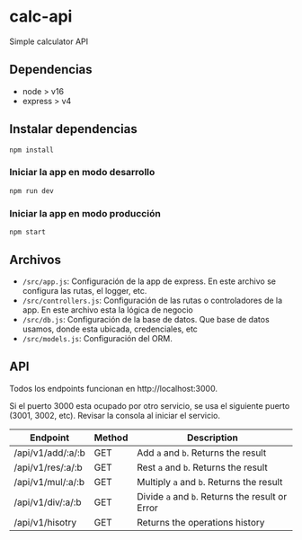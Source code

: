 # calc-api

Simple calculator API

## Dependencias

-   node > v16
-   express > v4

## Instalar dependencias

`npm install`

### Iniciar la app en modo desarrollo

`npm run dev`

### Iniciar la app en modo producción

`npm start`

## Archivos

-   `/src/app.js`: Configuración de la app de express. En este archivo se configura las rutas, el logger, etc.
-   `/src/controllers.js`: Configuración de las rutas o controladores de la app. En este archivo esta la lógica de negocio
-   `/src/db.js`: Configuración de la base de datos. Que base de datos usamos, donde esta ubicada, credenciales, etc
-   `/src/models.js`: Configuración del ORM.

## API

Todos los endpoints funcionan en http://localhost:3000.

Si el puerto 3000 esta ocupado por otro servicio, se usa el siguiente puerto (3001, 3002, etc). Revisar la consola al iniciar el servicio.

| Endpoint          | Method | Description                                     |
| ----------------- | ------ | ----------------------------------------------- |
| /api/v1/add/:a/:b | GET    | Add `a` and `b`. Returns the result             |
| /api/v1/res/:a/:b | GET    | Rest `a` and `b`. Returns the result            |
| /api/v1/mul/:a/:b | GET    | Multiply `a` and `b`. Returns the result        |
| /api/v1/div/:a/:b | GET    | Divide `a` and `b`. Returns the result or Error |
| /api/v1/hisotry   | GET    | Returns the operations history                  |

